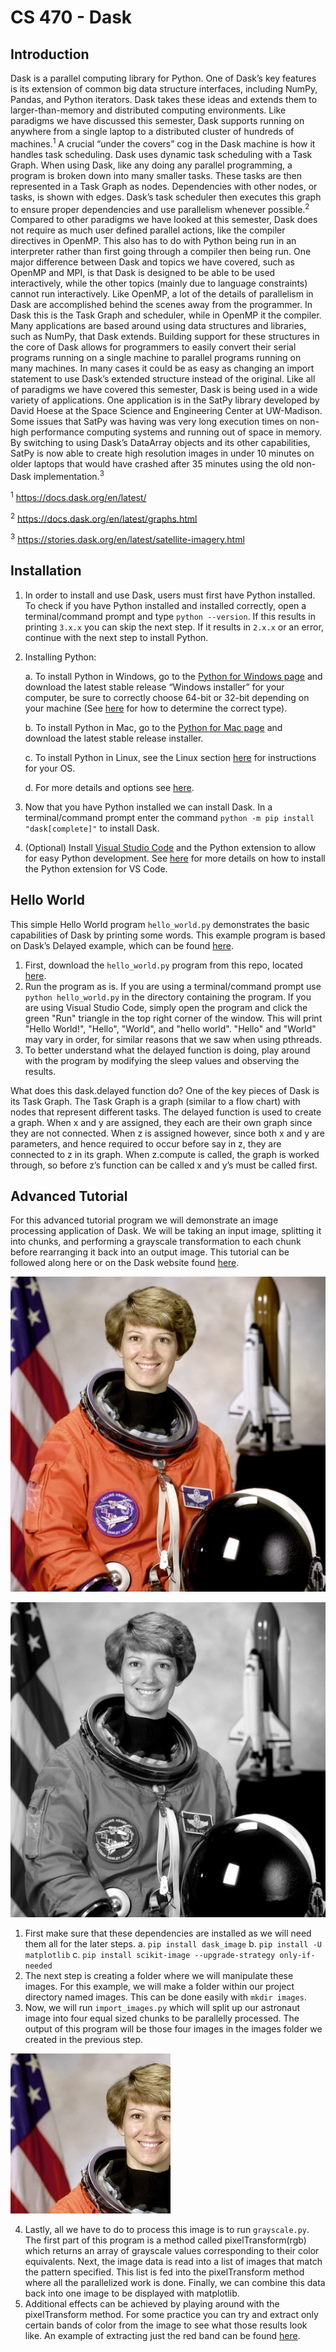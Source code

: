 # CS 470 - Dask

## Introduction
Dask is a parallel computing library for Python. One of Dask’s key features is its extension of common big data structure interfaces, including NumPy, Pandas, and Python iterators. Dask takes these ideas and extends them to larger-than-memory and distributed computing environments.  Like paradigms we have discussed this semester, Dask supports running on anywhere from a single laptop to a distributed cluster of hundreds of machines.<sup>1</sup> A crucial “under the covers” cog in the Dask machine is how it handles task scheduling. Dask uses dynamic task scheduling with a Task Graph. When using Dask, like any doing any parallel programming, a program is broken down into many smaller tasks. These tasks are then represented in a Task Graph as nodes. Dependencies with other nodes, or tasks, is shown with edges. Dask’s task scheduler then executes this graph to ensure proper dependencies and use parallelism whenever possible.<sup>2</sup> Compared to other paradigms we have looked at this semester, Dask does not require as much user defined parallel actions, like the compiler directives in OpenMP. This also has to do with Python being run in an interpreter rather than first going through a compiler then being run. One major difference between Dask and topics we have covered, such as OpenMP and MPI, is that Dask is designed to be able to be used interactively, while the other topics (mainly due to language constraints) cannot run interactively. Like OpenMP, a lot of the details of parallelism in Dask are accomplished behind the scenes away from the programmer. In Dask this is the Task Graph and scheduler, while in OpenMP it the compiler. Many applications are based around using data structures and libraries, such as NumPy, that Dask extends. Building support for these structures in the core of Dask allows for programmers to easily convert their serial programs running on a single machine to parallel programs running on many machines. In many cases it could be as easy as changing an import statement to use Dask’s extended structure instead of the original. Like all of paradigms we have covered this semester, Dask is being used in a wide variety of applications. One application is in the SatPy library developed by David Hoese at the Space Science and Engineering Center at UW-Madison. Some issues that SatPy was having was very long execution times on non-high performance computing systems and running out of space in memory. By switching to using Dask’s DataArray objects and its other capabilities, SatPy is now able to create high resolution images in under 10 minutes on older laptops that would have crashed after 35 minutes using the old non-Dask implementation.<sup>3</sup> 

<sup>1</sup> https://docs.dask.org/en/latest/

<sup>2</sup> https://docs.dask.org/en/latest/graphs.html

<sup>3</sup> https://stories.dask.org/en/latest/satellite-imagery.html

## Installation

1. In order to install and use Dask, users must first have Python installed. To check if you have Python installed and installed correctly, open a terminal/command prompt and type `python --version`. If this results in printing `3.x.x` you can skip the next step. If it results in `2.x.x` or an error, continue with the next step to install Python.

2. Installing Python:

    a. To install Python in Windows, go to the [Python for Windows page](https://www.python.org/downloads/windows/) and download the latest stable release “Windows installer” for your computer, be sure to correctly choose 64-bit or 32-bit depending on your machine (See [here](https://support.microsoft.com/en-us/windows/32-bit-and-64-bit-windows-frequently-asked-questions-c6ca9541-8dce-4d48-0415-94a3faa2e13d) for how to determine the correct type).
    
    b. To install Python in Mac, go to the [Python for Mac page](https://www.python.org/downloads/mac-osx/) and download the latest stable release installer.
    
    c. To install Python in Linux, see the Linux section [here](https://wiki.python.org/moin/BeginnersGuide/Download) for instructions for your OS.
    
    d. For more details and options see [here](https://wiki.python.org/moin/BeginnersGuide/Download).
    
3. Now that you have Python installed we can install Dask. In a terminal/command prompt enter the command `python -m pip install "dask[complete]"` to install Dask.

4. (Optional) Install [Visual Studio Code](https://code.visualstudio.com/) and the Python extension to allow for easy Python development. See [here](https://code.visualstudio.com/docs/editor/extension-marketplace ) for more details on how to install the Python extension for VS Code.

## Hello World

This simple Hello World program `hello_world.py` demonstrates the basic capabilities of Dask by printing some words. This example program is based on Dask’s Delayed example, which can be found [here](https://docs.dask.org/en/latest/delayed.html).

1. First, download the `hello_world.py` program from this repo, located [here](https://github.com/jwritz-uwl/cs-470-dask/blob/main/hello_world.py).
2. Run the program as is. If you are using a terminal/command prompt use `python hello_world.py` in the directory containing the program. If you are using Visual Studio Code, simply open the program and click the green "Run" triangle in the top right corner of the window. This will print "Hello World!", "Hello", "World", and "hello world". "Hello" and "World" may vary in order, for similar reasons that we saw when using pthreads.
3. To better understand what the delayed function is doing, play around with the program by modifying the sleep values and observing the results.

What does this dask.delayed function do? One of the key pieces of Dask is its Task Graph. The Task Graph is a graph (similar to a flow chart) with nodes that represent different tasks. The delayed function is used to create a graph. When x and y are assigned, they each are their own graph since they are not connected. When z is assigned however, since both x and y are parameters, and hence required to occur before say in z, they are connected to z in its graph. When z.compute is called, the graph is worked through, so before z’s function can be called x and y’s must be called first. 

## Advanced Tutorial

For this advanced tutorial program we will demonstrate an image processing application of Dask.  We will be taking an input image, splitting it into chunks, and performing a grayscale transformation to each chunk before rearranging it back into an output image.  This tutorial can be followed along here or on the Dask website found [here](https://examples.dask.org/applications/image-processing.html).


![input image](https://github.com/jwritz-uwl/cs-470-dask/blob/main/images/astronaut.png)

![output image](https://github.com/jwritz-uwl/cs-470-dask/blob/main/images/astronaut_grayscale.png)


1. First make sure that these dependencies are installed as we will need them all for the later steps.
    a. `pip install dask_image`
    b. `pip install -U matplotlib`
    c. `pip install scikit-image --upgrade-strategy only-if-needed`
2. The next step is creating a folder where we will manipulate these images.  For this example, we will make a folder within our project directory named images.  This can be done easily with `mkdir images`.
3. Now, we will run `import_images.py` which will split up our astronaut image into four equal sized chunks to be parallelly processed.  The output of this program will be those four images in the images folder we created in the previous step.

![corner image](https://github.com/jwritz-uwl/cs-470-dask/blob/main/images/image-00.png)

4. Lastly, all we have to do to process this image is to run `grayscale.py`.  The first part of this program is a method called pixelTransform(rgb) which returns an array of grayscale values corresponding to their color equivalents.  Next, the image data is read into a list of images that match the pattern specified.  This list is fed into the pixelTransform method where all the parallelized work is done.  Finally, we can combine this data back into one image to be displayed with matplotlib.
5. Additional effects can be achieved by playing around with the pixelTransform method.  For some practice you can try and extract only certain bands of color from the image to see what those results look like.  An example of extracting just the red band can be found [here](https://github.com/jwritz-uwl/cs-470-dask/blob/main/red_extract.py).